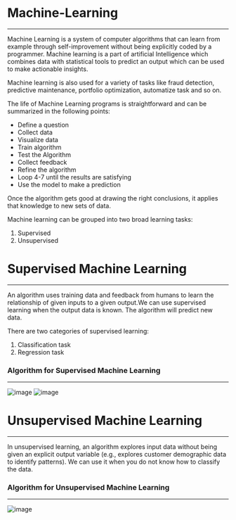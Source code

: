 # Machine-Learning
--------------------------------------

Machine Learning is a system of computer algorithms that can learn from example through self-improvement without being explicitly coded by a programmer. Machine learning is a part of artificial Intelligence which combines data with statistical tools to predict an output which can be used to make actionable insights.

Machine learning is also used for a variety of tasks like fraud detection, predictive maintenance, portfolio optimization, automatize task and so on.

The life of Machine Learning programs is straightforward and can be summarized in the following points:

  * Define a question
  * Collect data
  * Visualize data
  * Train algorithm
  * Test the Algorithm
  * Collect feedback
  * Refine the algorithm
  * Loop 4-7 until the results are satisfying
  * Use the model to make a prediction

Once the algorithm gets good at drawing the right conclusions, it applies that knowledge to new sets of data.

Machine learning can be grouped into two broad learning tasks: 
  
  1) Supervised
  2) Unsupervised

# Supervised Machine Learning
-------------------------------------

An algorithm uses training data and feedback from humans to learn the relationship of given inputs to a given output.We can use supervised learning when the output data is known. The algorithm will predict new data.

There are two categories of supervised learning:

  1) Classification task
  2) Regression task

### Algorithm for Supervised Machine Learning 
-----------------------------------------------------

![image](https://user-images.githubusercontent.com/76476273/214798754-3439b9f5-7605-4c4f-82b7-79b4d6e59d56.png)
![image](https://user-images.githubusercontent.com/76476273/214798978-3c71d3e0-c83a-47d0-9305-7f50abfcb66b.png)

# Unsupervised Machine Learning 
------------------------------------------------

In unsupervised learning, an algorithm explores input data without being given an explicit output variable (e.g., explores customer demographic data to identify patterns). We can use it when you do not know how to classify the data.

### Algorithm for Unsupervised Machine Learning 
-----------------------------------------------------

![image](https://user-images.githubusercontent.com/76476273/214800760-897a953e-7214-4d6e-9e71-82acc2ffd7f6.png)

